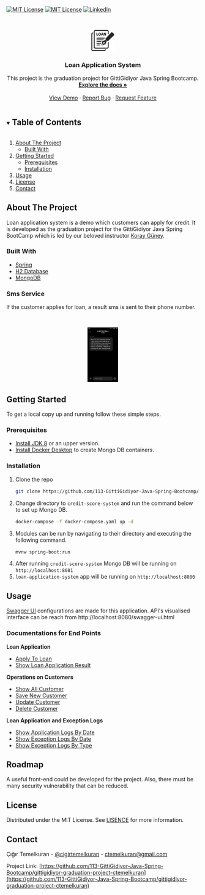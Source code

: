 



[![MIT License][license-shield]][license-url]
[![MIT License][license-shield]][license-url]
[![LinkedIn][linkedin-shield]][linkedin-url]



<!-- PROJECT LOGO -->
<br />
<p align="center">
  <a href="https://github.com/113-GittiGidiyor-Java-Spring-Bootcamp/gittigidiyor-graduation-project-ctemelkuran">
    <img src="images/logo.png" alt="Logo" width="60" >
  </a>
 </p>
<h3 align="center">Loan Application System</h3>

  <p align="center">
    This project is the graduation project for GittiGidiyor Java Spring Bootcamp.
    <br />
    <a href="https://github.com/113-GittiGidiyor-Java-Spring-Bootcamp/gittigidiyor-graduation-project-ctemelkuran"><strong>Explore the docs »</strong></a>
    <br />
    <br />
    <a href="https://github.com/113-GittiGidiyor-Java-Spring-Bootcamp/gittigidiyor-graduation-project-ctemelkuran">View Demo</a>
    ·
    <a href="https://github.com/113-GittiGidiyor-Java-Spring-Bootcamp/gittigidiyor-graduation-project-ctemelkuran/issues">Report Bug</a>
    ·
    <a href="https://github.com/113-GittiGidiyor-Java-Spring-Bootcamp/gittigidiyor-graduation-project-ctemelkuran/issues">Request Feature</a>
  </p>




<!-- TABLE OF CONTENTS -->
<details open="open">
  <summary><h2 style="display: inline-block">Table of Contents</h2></summary>
  <ol>
    <li>
      <a href="#about-the-project">About The Project</a>
      <ul>
        <li><a href="#built-with">Built With</a></li>
      </ul>
    </li>
    <li>
      <a href="#getting-started">Getting Started</a>
      <ul>
        <li><a href="#prerequisites">Prerequisites</a></li>
        <li><a href="#installation">Installation</a></li>
      </ul>
    </li>
    <li><a href="#usage">Usage</a></li>
    <li><a href="#license">License</a></li>
    <li><a href="#contact">Contact</a></li>
  </ol>
</details>



## About The Project


Loan application system is a demo which customers can apply for credit.
It is developed as the graduation project for the 
GittiGidiyor Java Spring BootCamp which is led by our beloved 
instructor [Koray Güney](https://github.com/korayguney).

### Built With

* [Spring](https://spring.io/)
* [H2 Database](https://www.h2database.com/)
* [MongoDB](https://www.mongodb.com/)

### Sms Service

If the customer applies for loan, a result sms is sent to their phone number.

<br />
<p align="center">
  <a>
    <img src="images/screenshot.jpg" alt="Screenshot" width="80" >
  </a>
 </p>



<!-- GETTING STARTED -->
## Getting Started

To get a local copy up and running follow these simple steps.

### Prerequisites


* [Install JDK 8](https://www.oracle.com/java/technologies/downloads/) or an upper version.
* [Install Docker Desktop](https://www.docker.com/products/docker-desktop) to create Mongo DB containers.


### Installation

1. Clone the repo
   ```sh
   git clone https://github.com/113-GittiGidiyor-Java-Spring-Bootcamp/gittigidiyor-graduation-project-ctemelkuran.git
   ```
2. Change directory to `credit-score-system` and run the command below to set up Mongo DB.
   ```sh
   docker-compose -f docker-compose.yaml up -d
   ```
3. Modules can be run by navigating to their directory and executing the following command.
   ```sh
   mvnw spring-boot:run
   ```
4. After running `credit-score-system` Mongo DB will be running on `http://localhost:8081`
5. `loan-application-system` app will be running on `http://localhost:8080`

<!-- USAGE EXAMPLES -->
## Usage

[Swagger UI](https://swagger.io/tools/swagger-ui/) configurations are made for this application.
API's visualised interface can be reach from http://localhost:8080/swagger-ui.html 

### Documentations for End Points
**Loan Application**
* [Apply To Loan](doc/loan-application/apply-to-loan.md)
* [Show Loan Application Result](doc/loan-application/get-loan-application-result.md)

**Operations on Customers**
* [Show All Customer](doc/customer/get-all-customers.md)
* [Save New Customer](doc/customer/save-customer.md)
* [Update Customer](doc/customer/update-customer.md)
* [Delete Customer](doc/customer/delete-customer.md)

**Loan Application and Exception Logs**
* [Show Application Logs By Date](doc/customer/get-application-logs.md)
* [Show Exception Logs By Date](docs/exception-logs/get-exception-logs-by-date.md)
* [Show Exception Logs By Type](docs/exception-logs/get-exception-logs-by-type.md)


<!-- ROADMAP -->
## Roadmap

A useful front-end could be developed for the project. 
Also, there must be many security vulnerability that can be reduced.



<!-- LICENSE -->
## License

Distributed under the MIT License. See [LISENCE](LICENSE) for more information.



<!-- CONTACT -->
## Contact

Çığır Temelkuran - [@cigirtemelkuran](https://twitter.com/cigirtemelkuran) - ctemelkuran@gmail.com

Project Link: [https://github.com/113-GittiGidiyor-Java-Spring-Bootcamp/gittigidiyor-graduation-project-ctemelkuran](https://github.com/113-GittiGidiyor-Java-Spring-Bootcamp/gittigidiyor-graduation-project-ctemelkuran)



<!-- MARKDOWN LINKS & IMAGES -->
<!-- https://www.markdownguide.org/basic-syntax/#reference-style-links -->
[stars-shield]: https://img.shields.io/github/stars/ctemelkuran/repo.svg?style=for-the-badge
[stars-url]: https://github.com/113-GittiGidiyor-Java-Spring-Bootcamp/gittigidiyor-graduation-project-ctemelkuran/stargazers
[license-shield]: https://img.shields.io/github/license/ctemelkuran/repo.svg?style=for-the-badge
[license-url]: https://github.com/113-GittiGidiyor-Java-Spring-Bootcamp/gittigidiyor-graduation-project-ctemelkuran/blob/main/LICENSE.txt
[linkedin-shield]: https://img.shields.io/badge/-LinkedIn-black.svg?style=for-the-badge&logo=linkedin&colorB=555
[linkedin-url]: https://linkedin.com/in/ctemelkuran

